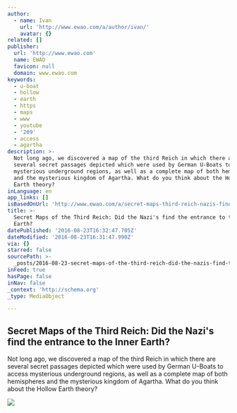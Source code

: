 ```yaml
---
author:
  - name: Ivan
    url: 'http://www.ewao.com/a/author/ivan/'
    avatar: {}
related: []
publisher:
  url: 'http://www.ewao.com'
  name: EWAO
  favicon: null
  domain: www.ewao.com
keywords:
  - u-boat
  - hollow
  - earth
  - https
  - maps
  - www
  - youtube
  - '209'
  - access
  - agartha
description: >-
  Not long ago, we discovered a map of the third Reich in which there are
  several secret passages depicted which were used by German U-Boats to access
  mysterious underground regions, as well as a complete map of both hemispheres
  and the mysterious kingdom of Agartha. What do you think about the Hollow
  Earth theory?
inLanguage: en
app_links: []
isBasedOnUrl: 'http://www.ewao.com/a/secret-maps-third-reich-nazis-find-entrance-inner-earth/'
title: >-
  Secret Maps of the Third Reich: Did the Nazi's find the entrance to the Inner
  Earth?
datePublished: '2016-08-23T16:32:47.705Z'
dateModified: '2016-08-23T16:31:47.990Z'
via: {}
starred: false
sourcePath: >-
  _posts/2016-08-23-secret-maps-of-the-third-reich-did-the-nazis-find-the-entr.md
inFeed: true
hasPage: false
inNav: false
_context: 'http://schema.org'
_type: MediaObject

---
```

<article style=""><h1>Secret Maps of the Third Reich: Did the Nazi's find the entrance to the Inner Earth?</h1><p>Not long ago, we discovered a map of the third Reich in which there are several secret passages depicted which were used by German U-Boats to access mysterious underground regions, as well as a complete map of both hemispheres and the mysterious kingdom of Agartha. What do you think about the Hollow Earth theory?</p><img src="http://www.ewao.com/wp-content/uploads/2016/07/700_6cae867c71229b12721e11859f6d7c7e.jpg" /></article>